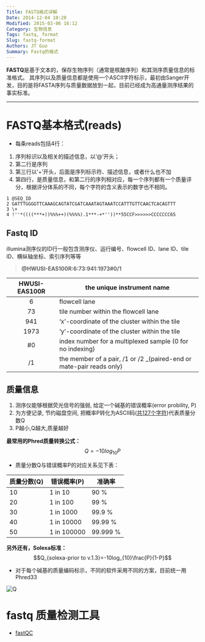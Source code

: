 ```yaml
---
Title: FASTQ格式详解
Date: 2014-12-04 10:20
Modified: 2015-03-06 16:12
Category: 生物信息
Tags: fastq, format
Slug: fastq-format
Authors: JT Guo
Summary: Fastq的格式
---
```


**FASTQ**是基于文本的，保存生物序列（通常是核酸序列）和其测序质量信息的标准格式。
其序列以及质量信息都是使用一个ASCII字符标示，最初由Sanger开发，目的是将FASTA序列与质量数据放到一起，目前已经成为高通量测序结果的事实标准。

---

# FASTQ基本格式(reads)

* 每条reads包括4行：

1. 序列标识以及相关的描述信息，以‘@’开头；
2. 第二行是序列
3. 第三行以‘+’开头，后面是序列标示符、描述信息，或者什么也不加
4. 第四行，是质量信息，和第二行的序列相对应，每一个序列都有一个质量评分，根据评分体系的不同，每个字符的含义表示的数字也不相同。

```text
1 @SEQ_ID
2 GATTTGGGGTTCAAAGCAGTATCGATCAAATAGTAAATCCATTTGTTCAACTCACAGTTT
3 \+
4 !''*((((***+))%%%++)(%%%%).1***-+*''))**55CCF>>>>>>CCCCCCC65
```

## Fastq ID

illumina测序仪的ID行一般包含测序仪、运行编号、flowcell ID、lane ID、tile ID、横纵轴坐标、索引序列等等

> **@HWUSI-EAS100R:6:73:941:1973#0/1**

| HWUSI-EAS100R | the unique instrument name
|:------------:|---------------------------
|    6         | flowcell lane
|    73        | tile number within the flowcell lane
|    941       | ‘x’-coordinate of the cluster within the tile
|    1973      | ‘y’-coordinate of the cluster within the tile
|    \#0       | index number for a multiplexed sample (0 for no indexing)
|    /1        | the member of a pair, /1 or /2 _(paired-end or mate-pair reads only)

## 质量信息

1. 测序仪能够根据荧光信号的强弱, 给定一个碱基的错误概率(error probility, P)
2. 为方便记录, 节约磁盘空间, 把概率P转化为ASCII码([共127个字符]((http://binf.snipcademy.com/binf/img/lessons/dna-file-formats/ascii.svg)))代表质量分数Q
3. P越小,Q越大,质量越好

**最常用的Phred质量转换公式：**
$$Q=-10log_{10}P$$

* 质量分数Q与错误概率P的对应关系见下表：

质量分数(Q) | 错误概率(P)| 准确率
---|---|---
10 | 1 in 10 | 90 %
20 | 1 in 100 | 99 %
30 | 1 in 1000 | 99.9 %
40 | 1 in 10000 | 99.99 %
50 | 1 in 100000 | 99.999 %

**另外还有，Solexa标准：**
$$Q_{solexa-prior to v.1.3}=-10log_{10}\frac{P}{1-P}$$

* 对于每个碱基的质量编码标示，不同的软件采用不同的方案，目前统一用Phred33

![Q](../images/fasq-quality-score.png)

# fastq 质量检测工具

* [fastQC](/BioKits/fastqc)